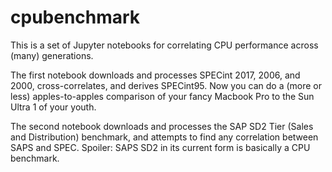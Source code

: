 # cpubenchmark

This is a set of Jupyter notebooks for correlating CPU performance across (many) generations.

The first notebook downloads and processes SPECint 2017, 2006, and 2000, cross-correlates, and derives SPECint95. Now you can do a (more or less) apples-to-apples comparison of your fancy Macbook Pro to the Sun Ultra 1 of your youth.

The second notebook downloads and processes the SAP SD2 Tier (Sales and Distribution) benchmark, and attempts to find any correlation between SAPS and SPEC. Spoiler: SAPS SD2 in its current form is basically a CPU benchmark.
